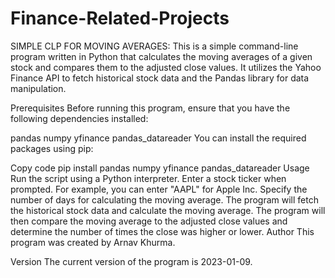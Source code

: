 # Finance-Related-Projects

SIMPLE CLP FOR MOVING AVERAGES:
This is a simple command-line program written in Python that calculates the moving averages of a given stock and compares them to the adjusted close values. It utilizes the Yahoo Finance API to fetch historical stock data and the Pandas library for data manipulation.

Prerequisites
Before running this program, ensure that you have the following dependencies installed:

pandas
numpy
yfinance
pandas_datareader
You can install the required packages using pip:

Copy code
pip install pandas numpy yfinance pandas_datareader
Usage
Run the script using a Python interpreter.
Enter a stock ticker when prompted. For example, you can enter "AAPL" for Apple Inc.
Specify the number of days for calculating the moving average.
The program will fetch the historical stock data and calculate the moving average.
The program will then compare the moving average to the adjusted close values and determine the number of times the close was higher or lower.
Author
This program was created by Arnav Khurma.

Version
The current version of the program is 2023-01-09.





